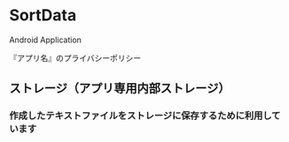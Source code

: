 # SortData
Android Application

『アプリ名』のプライバシーポリシー
## ストレージ（アプリ専用内部ストレージ）
### 作成したテキストファイルをストレージに保存するために利用しています
